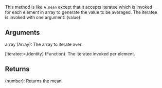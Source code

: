 This method is like `A.mean` except that it accepts iteratee which is invoked for each element in array to generate the value to be averaged. The iteratee is invoked with one argument: (value).

## Arguments
array (Array): The array to iterate over.

[iteratee:=.identity] (Function): The iteratee invoked per element.


## Returns
(number): Returns the mean.